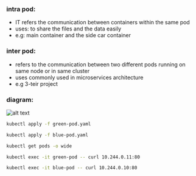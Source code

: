 ### intra pod:
- IT refers the communication between containers within the same pod 
- uses: to share the files and the data easily
- e.g: main container and the side car container

### inter pod:
- refers to the communication between two different pods running on same node or in same cluster
- uses commonly used in microservices architecture
- e.g 3-teir project 

### diagram:
![alt text](<Screenshot 2025-01-20 103825-1.png>)




```bash
kubectl apply -f green-pod.yaml
```

```bash
kubectl apply -f blue-pod.yaml
```

```bash
kubectl get pods -o wide
```

```bash
kubectl exec -it green-pod -- curl 10.244.0.11:80
```

```bash
kubectl exec -it blue-pod -- curl 10.244.0.10:80
```
